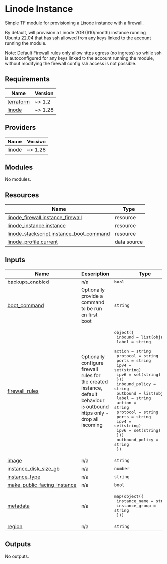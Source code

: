 # Linode Instance

Simple TF module for provisioning a Linode instance with a firewall.

By default, will provision a Linode 2GB ($10/month) instance running Ubuntu 22.04 that has ssh allowed from any keys 
linked to the account running the module.

Note: Default Firewall rules only allow https egress (no ingress) so while ssh is autoconfigured for any keys linked to 
the account running the module, without modifying the firewall config ssh access is not possible.

<!-- BEGIN_TF_DOCS -->
## Requirements

| Name | Version |
|------|---------|
| <a name="requirement_terraform"></a> [terraform](#requirement\_terraform) | ~> 1.2 |
| <a name="requirement_linode"></a> [linode](#requirement\_linode) | ~> 1.28 |

## Providers

| Name | Version |
|------|---------|
| <a name="provider_linode"></a> [linode](#provider\_linode) | ~> 1.28 |

## Modules

No modules.

## Resources

| Name | Type |
|------|------|
| [linode_firewall.instance_firewall](https://registry.terraform.io/providers/linode/linode/latest/docs/resources/firewall) | resource |
| [linode_instance.instance](https://registry.terraform.io/providers/linode/linode/latest/docs/resources/instance) | resource |
| [linode_stackscript.instance_boot_command](https://registry.terraform.io/providers/linode/linode/latest/docs/resources/stackscript) | resource |
| [linode_profile.current](https://registry.terraform.io/providers/linode/linode/latest/docs/data-sources/profile) | data source |

## Inputs

| Name | Description | Type | Default | Required |
|------|-------------|------|---------|:--------:|
| <a name="input_backups_enabled"></a> [backups\_enabled](#input\_backups\_enabled) | n/a | `bool` | `true` | no |
| <a name="input_boot_command"></a> [boot\_command](#input\_boot\_command) | Optionally provide a command to be run on first boot | `string` | `""` | no |
| <a name="input_firewall_rules"></a> [firewall\_rules](#input\_firewall\_rules) | Optionally configure firewall rules for the created instance, default behaviour is outbound https only - drop all incoming | <pre>object({<br>    inbound = list(object({<br>      label    = string<br>      action   = string<br>      protocol = string<br>      ports    = string<br>      ipv4     = set(string)<br>      ipv6     = set(string)<br>    }))<br>    inbound_policy = string<br>    outbound = list(object({<br>      label    = string<br>      action   = string<br>      protocol = string<br>      ports    = string<br>      ipv4     = set(string)<br>      ipv6     = set(string)<br>    }))<br>    outbound_policy = string<br>  })</pre> | <pre>{<br>  "inbound": [],<br>  "inbound_policy": "DROP",<br>  "outbound": [<br>    {<br>      "action": "ACCEPT",<br>      "ipv4": [<br>        "0.0.0.0/0"<br>      ],<br>      "ipv6": [<br>        "::/0"<br>      ],<br>      "label": "allow-https",<br>      "ports": "443",<br>      "protocol": "TCP"<br>    }<br>  ],<br>  "outbound_policy": "DROP"<br>}</pre> | no |
| <a name="input_image"></a> [image](#input\_image) | n/a | `string` | `"linode/ubuntu22.04"` | no |
| <a name="input_instance_disk_size_gb"></a> [instance\_disk\_size\_gb](#input\_instance\_disk\_size\_gb) | n/a | `number` | `50` | no |
| <a name="input_instance_type"></a> [instance\_type](#input\_instance\_type) | n/a | `string` | `"g6-standard-1"` | no |
| <a name="input_make_public_facing_instance"></a> [make\_public\_facing\_instance](#input\_make\_public\_facing\_instance) | n/a | `bool` | `false` | no |
| <a name="input_metadata"></a> [metadata](#input\_metadata) | n/a | <pre>map(object({<br>    instance_name  = string<br>    instance_group = string<br>  }))</pre> | n/a | yes |
| <a name="input_region"></a> [region](#input\_region) | n/a | `string` | `"eu-west"` | no |

## Outputs

No outputs.
<!-- END_TF_DOCS -->